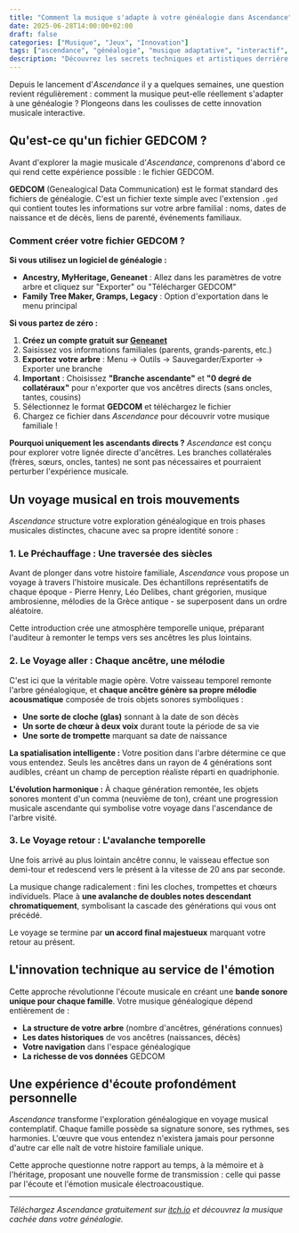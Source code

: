 ```yaml
---
title: "Comment la musique s'adapte à votre généalogie dans Ascendance"
date: 2025-06-28T14:00:00+02:00
draft: false
categories: ["Musique", "Jeux", "Innovation"]
tags: ["ascendance", "généalogie", "musique adaptative", "interactif", "GEDCOM"]
description: "Découvrez les secrets techniques et artistiques derrière Ascendance, où chaque arbre généalogique génère sa propre partition électroacoustique unique."
---
```


Depuis le lancement d'*Ascendance* il y a quelques semaines, une question revient régulièrement : comment la musique peut-elle réellement s'adapter à une généalogie ? Plongeons dans les coulisses de cette innovation musicale interactive.

## Qu'est-ce qu'un fichier GEDCOM ?

Avant d'explorer la magie musicale d'*Ascendance*, comprenons d'abord ce qui rend cette expérience possible : le fichier GEDCOM.

**GEDCOM** (Genealogical Data Communication) est le format standard des fichiers de généalogie. C'est un fichier texte simple avec l'extension `.ged` qui contient toutes les informations sur votre arbre familial : noms, dates de naissance et de décès, liens de parenté, événements familiaux.

### Comment créer votre fichier GEDCOM ?

**Si vous utilisez un logiciel de généalogie :**
- **Ancestry, MyHeritage, Geneanet** : Allez dans les paramètres de votre arbre et cliquez sur "Exporter" ou "Télécharger GEDCOM"
- **Family Tree Maker, Gramps, Legacy** : Option d'exportation dans le menu principal

**Si vous partez de zéro :**
1. **Créez un compte gratuit sur [Geneanet](https://www.geneanet.org)**
2. Saisissez vos informations familiales (parents, grands-parents, etc.)
3. **Exportez votre arbre** : Menu → Outils → Sauvegarder/Exporter → Exporter une branche
4. **Important** : Choisissez **"Branche ascendante"** et **"0 degré de collatéraux"** pour n'exporter que vos ancêtres directs (sans oncles, tantes, cousins)
5. Sélectionnez le format **GEDCOM** et téléchargez le fichier
6. Chargez ce fichier dans *Ascendance* pour découvrir votre musique familiale !

**Pourquoi uniquement les ascendants directs ?** *Ascendance* est conçu pour explorer votre lignée directe d'ancêtres. Les branches collatérales (frères, sœurs, oncles, tantes) ne sont pas nécessaires et pourraient perturber l'expérience musicale.

## Un voyage musical en trois mouvements

*Ascendance* structure votre exploration généalogique en trois phases musicales distinctes, chacune avec sa propre identité sonore :

### 1. Le Préchauffage : Une traversée des siècles

Avant de plonger dans votre histoire familiale, *Ascendance* vous propose un voyage à travers l'histoire musicale. Des échantillons représentatifs de chaque époque - Pierre Henry, Léo Delibes, chant grégorien, musique ambrosienne, mélodies de la Grèce antique - se superposent dans un ordre aléatoire.

Cette introduction crée une atmosphère temporelle unique, préparant l'auditeur à remonter le temps vers ses ancêtres les plus lointains.

### 2. Le Voyage aller : Chaque ancêtre, une mélodie

C'est ici que la véritable magie opère. Votre vaisseau temporel remonte l'arbre généalogique, et **chaque ancêtre génère sa propre mélodie acousmatique** composée de trois objets sonores symboliques :

- **Une sorte de cloche (glas)** sonnant à la date de son décès
- **Un sorte de chœur à deux voix** durant toute la période de sa vie  
- **Une sorte de trompette** marquant sa date de naissance

**La spatialisation intelligente :** Votre position dans l'arbre détermine ce que vous entendez. Seuls les ancêtres dans un rayon de 4 générations sont audibles, créant un champ de perception réaliste réparti en quadriphonie.

**L'évolution harmonique :** À chaque génération remontée, les objets sonores montent d'un comma (neuvième de ton), créant une progression musicale ascendante qui symbolise votre voyage dans l'ascendance de l'arbre visité.

### 3. Le Voyage retour : L'avalanche temporelle

Une fois arrivé au plus lointain ancêtre connu, le vaisseau effectue son demi-tour et redescend vers le présent à la vitesse de 20 ans par seconde.

La musique change radicalement : fini les cloches, trompettes et chœurs individuels. Place à **une avalanche de doubles notes descendant chromatiquement**, symbolisant la cascade des générations qui vous ont précédé.

Le voyage se termine par **un accord final majestueux** marquant votre retour au présent.

## L'innovation technique au service de l'émotion

Cette approche révolutionne l'écoute musicale en créant une **bande sonore unique pour chaque famille**. Votre musique généalogique dépend entièrement de :

- **La structure de votre arbre** (nombre d'ancêtres, générations connues)
- **Les dates historiques** de vos ancêtres (naissances, décès)
- **Votre navigation** dans l'espace généalogique
- **La richesse de vos données** GEDCOM

## Une expérience d'écoute profondément personnelle

*Ascendance* transforme l'exploration généalogique en voyage musical contemplatif. Chaque famille possède sa signature sonore, ses rythmes, ses harmonies. L'œuvre que vous entendez n'existera jamais pour personne d'autre car elle naît de votre histoire familiale unique.

Cette approche questionne notre rapport au temps, à la mémoire et à l'héritage, proposant une nouvelle forme de transmission : celle qui passe par l'écoute et l'émotion musicale électroacoustique.

---

*Téléchargez Ascendance gratuitement sur [itch.io](https://jcploquin.itch.io/ascendance) et découvrez la musique cachée dans votre généalogie.*

